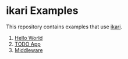 # ikari Examples
This repository contains examples that use [ikari](https://github.com/ikari-js/ikari).

1. [Hello World](https://github.com/ikari-js/examples/tree/main/hello-world)
2. [TODO App](https://github.com/ikari-js/examples/tree/main/todo)
3. [Middleware](https://github.com/ikari-js/examples/tree/main/middleware)